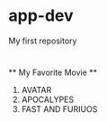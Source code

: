 # app-dev
My first repository
# 
## 
### 
** My Favorite Movie ** 
1. AVATAR
2. APOCALYPES
3. FAST AND FURIUOS
